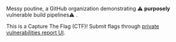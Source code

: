 Messy poutine, a GitHub organization demonstrating ⚠️ **purposely** vulnerable build pipelines⚠️ .

This is a Capture The Flag (CTF)!
Submit flags through [private vulnerabilities report UI](https://github.com/messypoutine/gravy-overflow/security/advisories/new).
